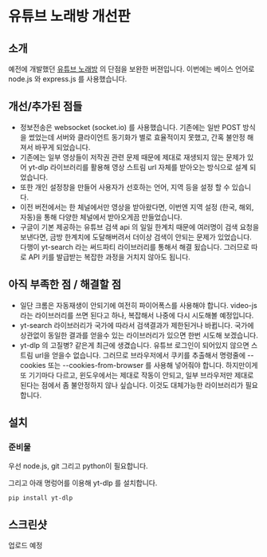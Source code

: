 # 유튜브 노래방 개선판

## 소개
예전에 개발했던 [유튜브 노래방](https://github.com/jason8098/yt_karaoke) 의 단점을 보완한 버젼입니다.
이번에는 베이스 언어로 node.js 와 express.js 를 사용했습니다.

## 개선/추가된 점들
- 정보전송은 websocket (socket.io) 를 사용했습니다. 기존에는 일반 POST 방식을 썼었는데 서버와 클라이언트 동기화가 별로 효율적이지 못했고, 간혹 불안정 해져서 바꾸게 되었습니다.
- 기존에는 일부 영상들이 저작권 관련 문제 때문에 제대로 재생되지 않는 문제가 있어 yt-dlp 라이브러리를 활용해 영상 스트림 url 자체를 받아오는 방식으로 설계 되었습니다.
- 또한 개인 설정창을 만들어 사용자가 선호하는 언어, 지역 등을 설정 할 수 있습니다.
- 이전 버전에서는 한 체널에서만 영상을 받아왔다면, 이번엔 지역 설정 (한국, 해외, 자동)을 통해 다양한 체널에서 받아오게끔 만들었습니다.
- 구글이 기본 제공하는 유튜브 검색 api 의 일일 한계치 때문에 여러명이 검색 요청을 보낸다면, 금방 한계치에 도달해버려서 더이상 검색이 안되는 문제가 있었습니다. 다행이 yt-search 라는 써드파티 라이브러리를 통해서 해결 됬습니다. 그러므로 따로 API 키를 발급받는 복잡한 과정을 거치지 않아도 됩니다.

## 아직 부족한 점 / 해결할 점
- 일단 크롬은 자동재생이 안되기에 여전히 파이어폭스를 사용해야 합니다. video-js 라는 라이브러리를 쓰면 된다고 하나, 복잡해서 나중에 다시 시도해볼 예정입니다.
- yt-search 라이브러리가 국가에 따라서 검색결과가 제한된거나 바뀝니다. 국가에 상관없이 동일한 결과를 얻을수 있는 라이브러리가 있으면 한번 시도해 보겠습니다.
- yt-dlp 의 고질병? 같은게 최근에 생겼습니다. 유튜브 로그인이 되어있지 않으면 스트림 url을 얻을수 없습니다. 그러므로 브라우저에서 쿠키를 추출해서 명령줄에 --cookies 또는 --cookies-from-browser 를 사용해 넣어줘야 합니다. 하지만이게 또 기기마다 다르고, 윈도우에서는 제대로 작동이 안되고, 일부 브라우저만 제대로 된다는 점에서 좀 불안정하지 않나 싶습니다. 이것도 대체가능한 라이브러리가 필요합니다. 

## 설치
### 준비물
우선 node.js, git 그리고 python이 필요합니다.

그리고 아래 명렁어를 이용해 yt-dlp 를 설치합니다.

`pip install yt-dlp`

## 스크린샷
업로드 예정